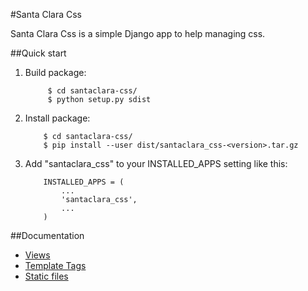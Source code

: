 #Santa Clara Css

Santa Clara Css is a simple Django app to help managing css. 

##Quick start

1. Build package:
   ```
        $ cd santaclara-css/
        $ python setup.py sdist
   ```

2. Install package:
    ```
        $ cd santaclara-css/
        $ pip install --user dist/santaclara_css-<version>.tar.gz
    ```

3. Add "santaclara_css" to your INSTALLED_APPS setting like this:
    ```
        INSTALLED_APPS = (
            ...
            'santaclara_css',
            ...
        )
    ```

##Documentation

- [Views](docs/views.md)
- [Template Tags](docs/css_tags.md)
- [Static files](docs/static.md)
